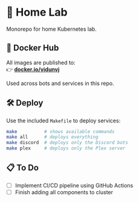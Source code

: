 # 🏡 Home Lab
Monorepo for home Kubernetes lab. 

## 🐳 Docker Hub

All images are published to:  
👉 [**docker.io/vidunvj**](https://hub.docker.com/u/vidunvj)

Used across bots and services in this repo.

## 🛠️ Deploy

Use the included `Makefile` to deploy services:

```bash
make          # shows available commands
make all      # deploys everything
make discord  # deploys only the Discord bots
make plex     # deploys only the Plex server
```

## 📋 To Do
- [ ] Implement CI/CD pipeline using GitHub Actions
- [ ] Finish adding all components to cluster
